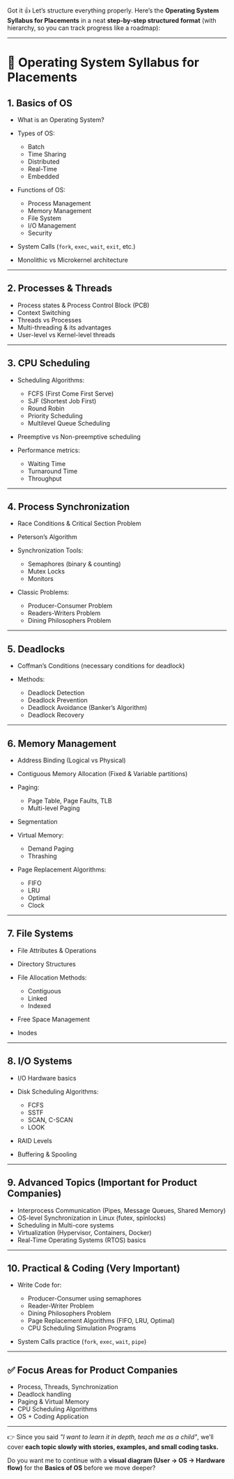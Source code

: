 Got it 👍 Let’s structure everything properly.
Here’s the **Operating System Syllabus for Placements** in a neat **step-by-step structured format** (with hierarchy, so you can track progress like a roadmap):

---

# 📘 Operating System Syllabus for Placements

## **1. Basics of OS**

* What is an Operating System?
* Types of OS:

  * Batch
  * Time Sharing
  * Distributed
  * Real-Time
  * Embedded
* Functions of OS:

  * Process Management
  * Memory Management
  * File System
  * I/O Management
  * Security
* System Calls (`fork`, `exec`, `wait`, `exit`, etc.)
* Monolithic vs Microkernel architecture

---

## **2. Processes & Threads**

* Process states & Process Control Block (PCB)
* Context Switching
* Threads vs Processes
* Multi-threading & its advantages
* User-level vs Kernel-level threads

---

## **3. CPU Scheduling**

* Scheduling Algorithms:

  * FCFS (First Come First Serve)
  * SJF (Shortest Job First)
  * Round Robin
  * Priority Scheduling
  * Multilevel Queue Scheduling
* Preemptive vs Non-preemptive scheduling
* Performance metrics:

  * Waiting Time
  * Turnaround Time
  * Throughput

---

## **4. Process Synchronization**

* Race Conditions & Critical Section Problem
* Peterson’s Algorithm
* Synchronization Tools:

  * Semaphores (binary & counting)
  * Mutex Locks
  * Monitors
* Classic Problems:

  * Producer-Consumer Problem
  * Readers-Writers Problem
  * Dining Philosophers Problem

---

## **5. Deadlocks**

* Coffman’s Conditions (necessary conditions for deadlock)
* Methods:

  * Deadlock Detection
  * Deadlock Prevention
  * Deadlock Avoidance (Banker’s Algorithm)
  * Deadlock Recovery

---

## **6. Memory Management**

* Address Binding (Logical vs Physical)
* Contiguous Memory Allocation (Fixed & Variable partitions)
* Paging:

  * Page Table, Page Faults, TLB
  * Multi-level Paging
* Segmentation
* Virtual Memory:

  * Demand Paging
  * Thrashing
* Page Replacement Algorithms:

  * FIFO
  * LRU
  * Optimal
  * Clock

---

## **7. File Systems**

* File Attributes & Operations
* Directory Structures
* File Allocation Methods:

  * Contiguous
  * Linked
  * Indexed
* Free Space Management
* Inodes

---

## **8. I/O Systems**

* I/O Hardware basics
* Disk Scheduling Algorithms:

  * FCFS
  * SSTF
  * SCAN, C-SCAN
  * LOOK
* RAID Levels
* Buffering & Spooling

---

## **9. Advanced Topics (Important for Product Companies)**

* Interprocess Communication (Pipes, Message Queues, Shared Memory)
* OS-level Synchronization in Linux (futex, spinlocks)
* Scheduling in Multi-core systems
* Virtualization (Hypervisor, Containers, Docker)
* Real-Time Operating Systems (RTOS) basics

---

## **10. Practical & Coding (Very Important)**

* Write Code for:

  * Producer-Consumer using semaphores
  * Reader-Writer Problem
  * Dining Philosophers Problem
  * Page Replacement Algorithms (FIFO, LRU, Optimal)
  * CPU Scheduling Simulation Programs
* System Calls practice (`fork`, `exec`, `wait`, `pipe`)

---

## ✅ **Focus Areas for Product Companies**

* Process, Threads, Synchronization
* Deadlock handling
* Paging & Virtual Memory
* CPU Scheduling Algorithms
* OS + Coding Application

---

👉 Since you said *"I want to learn it in depth, teach me as a child"*, we’ll cover **each topic slowly with stories, examples, and small coding tasks.**

Do you want me to continue with a **visual diagram (User → OS → Hardware flow)** for the **Basics of OS** before we move deeper?

